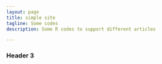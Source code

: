 ```yaml
---
layout: page
title: simple site
tagline: Some codes
description: Some R codes to support different articles

---
```


### Header 3